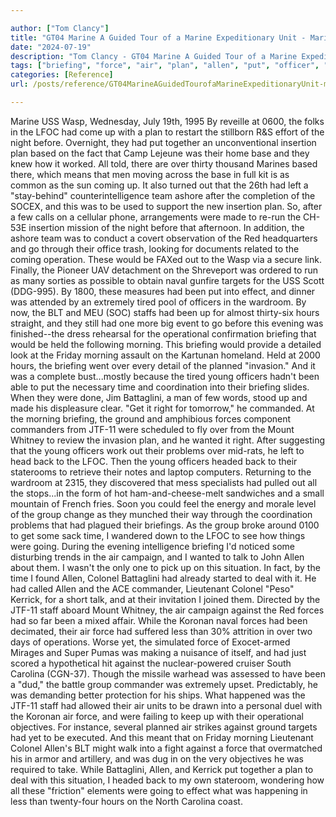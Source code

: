 ```yaml
---

author: ["Tom Clancy"]
title: "GT04 Marine A Guided Tour of a Marine Expeditionary Unit - Marine_split_147.html"
date: "2024-07-19"
description: "Tom Clancy - GT04 Marine A Guided Tour of a Marine Expeditionary Unit"
tags: ["briefing", "force", "air", "plan", "allen", "put", "officer", "morning", "lfoc", "insertion", "would", "staff", "hour", "young", "time", "battaglini", "commander", "back", "group", "colonel", "marine", "us", "wasp", "night", "together"]
categories: [Reference]
url: /posts/reference/GT04MarineAGuidedTourofaMarineExpeditionaryUnit-marinesplit147html

---
```



Marine
USS Wasp, Wednesday, July 19th, 1995
By reveille at 0600, the folks in the LFOC had come up with a plan to restart the stillborn R&S effort of the night before. Overnight, they had put together an unconventional insertion plan based on the fact that Camp Lejeune was their home base and they knew how it worked. All told, there are over thirty thousand Marines based there, which means that men moving across the base in full kit is as common as the sun coming up. It also turned out that the 26th had left a "stay-behind" counterintelligence team ashore after the completion of the SOCEX, and this was to be used to support the new insertion plan. So, after a few calls on a cellular phone, arrangements were made to re-run the CH-53E insertion mission of the night before that afternoon. In addition, the ashore team was to conduct a covert observation of the Red headquarters and go through their office trash, looking for documents related to the coming operation. These would be FAXed out to the Wasp via a secure link. Finally, the Pioneer UAV detachment on the Shreveport was ordered to run as many sorties as possible to obtain naval gunfire targets for the USS Scott (DDG-995).
By 1800, these measures had been put into effect, and dinner was attended by an extremely tired pool of officers in the wardroom. By now, the BLT and MEU (SOC) staffs had been up for almost thirty-six hours straight, and they still had one more big event to go before this evening was finished--the dress rehearsal for the operational confirmation briefing that would be held the following morning. This briefing would provide a detailed look at the Friday morning assault on the Kartunan homeland. Held at 2000 hours, the briefing went over every detail of the planned "invasion." And it was a complete bust...mostly because the tired young officers hadn't been able to put the necessary time and coordination into their briefing slides. When they were done, Jim Battaglini, a man of few words, stood up and made his displeasure clear. "Get it right for tomorrow," he commanded. At the morning briefing, the ground and amphibious forces component commanders from JTF-11 were scheduled to fly over from the Mount Whitney to review the invasion plan, and he wanted it right. After suggesting that the young officers work out their problems over mid-rats, he left to head back to the LFOC. Then the young officers headed back to their staterooms to retrieve their notes and laptop computers.
Returning to the wardroom at 2315, they discovered that mess specialists had pulled out all the stops...in the form of hot ham-and-cheese-melt sandwiches and a small mountain of French fries. Soon you could feel the energy and morale level of the group change as they munched their way through the coordination problems that had plagued their briefings. As the group broke around 0100 to get some sack time, I wandered down to the LFOC to see how things were going. During the evening intelligence briefing I'd noticed some disturbing trends in the air campaign, and I wanted to talk to John Allen about them. I wasn't the only one to pick up on this situation. In fact, by the time I found Allen, Colonel Battaglini had already started to deal with it. He had called Allen and the ACE commander, Lieutenant Colonel "Peso" Kerrick, for a short talk, and at their invitation I joined them.
Directed by the JTF-11 staff aboard Mount Whitney, the air campaign against the Red forces had so far been a mixed affair. While the Koronan naval forces had been decimated, their air force had suffered less than 30% attrition in over two days of operations. Worse yet, the simulated force of Exocet-armed Mirages and Super Pumas was making a nuisance of itself, and had just scored a hypothetical hit against the nuclear-powered cruiser South Carolina (CGN-37). Though the missile warhead was assessed to have been a "dud," the battle group commander was extremely upset. Predictably, he was demanding better protection for his ships. What happened was the JTF-11 staff had allowed their air units to be drawn into a personal duel with the Koronan air force, and were failing to keep up with their operational objectives. For instance, several planned air strikes against ground targets had yet to be executed. And this meant that on Friday morning Lieutenant Colonel Allen's BLT might walk into a fight against a force that overmatched his in armor and artillery, and was dug in on the very objectives he was required to take. While Battaglini, Allen, and Kerrick put together a plan to deal with this situation, I headed back to my own stateroom, wondering how all these "friction" elements were going to effect what was happening in less than twenty-four hours on the North Carolina coast.
